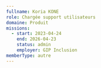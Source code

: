 ```yaml
---
fullname: Koria KONE
role: Chargée support utilisateurs
domaine: Produit
missions:
  - start: 2023-04-24
    end: 2026-04-23
    status: admin
    employer: GIP Inclusion
memberType: autre
---
```


